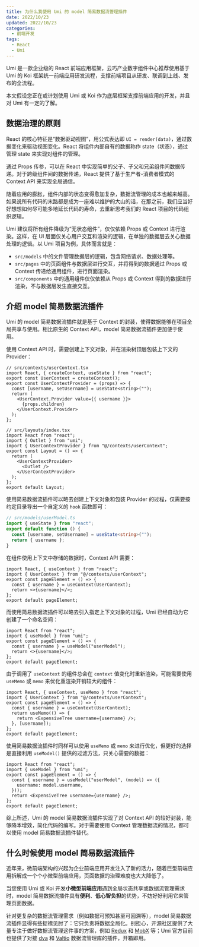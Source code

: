 ```yaml
---
title: 为什么我使用 Umi 的 model 简易数据流管理插件
date: 2022/10/23
updated: 2022/10/23
categories:
  - 前端开发
tags:
  - React
  - Umi
---
```


Umi 是一款企业级的 React 前端应用框架，云巧产业数字组件中心推荐使用基于 Umi 的 Koi 框架统一前端应用研发流程，支撑前端项目从研发、联调到上线、发布的全流程。

本文假设您正在或计划使用 Umi 或 Koi 作为底层框架支撑前端应用的开发，并且对 Umi 有一定的了解。

## 数据治理的原则

React 的核心特征是“数据驱动视图”，用公式表达即 `UI = render(data)`，通过数据变化来驱动视图变化。React 将组件内部自有的数据称作 state（状态），通过管理 state 来实现对组件的管理。

通过 Props 传参，可以在 React 中实现简单的父子、子父和兄弟组件间数据传递。对于跨级组件间的数据传递，React 提供了基于生产者-消费者模式的 Context API 来实现全局通信。

随着应用的膨胀，组件内部的状态变得愈加复杂，数据流管理的成本也越来越高。如果说所有代码的末路都是成为一座难以维护的大山的话，在那之前，我们应当好好想想如何尽可能多地延长代码的寿命，去重新思考我们的 React 项目的代码组织逻辑。

Umi 建议将所有组件降级为“无状态组件”，仅仅依赖 Props 或 Context 进行渲染。这样，在 UI 层面仅关心用户交互和渲染的逻辑，在单独的数据层去关心数据处理的逻辑。以 Umi 项目为例，具体而言就是：

- `src/models` 中的文件管理数据层的逻辑，包含网络请求、数据处理等。
- `src/pages` 中的页面组件与数据层进行交互，并将得到的数据通过 Props 或 Context 传递给通用组件，进行页面渲染。
- `src/components` 中的通用组件仅仅依赖从 Props 或 Context 得到的数据进行渲染，不与数据层发生直接交互。

## 介绍 model 简易数据流插件

Umi 的 model 简易数据流插件就是基于 Context 的封装，使得数据能够在项目全局共享与使用。相比原生的 Context API，model 简易数据流插件更加便于使用。

使用 Context API 时，需要创建上下文对象，并在渲染树顶层包装上下文的 Provider：

```tsx
// src/contexts/userContext.tsx
import React, { createContext, useState } from "react";
export const UserContext = createContext();
export const UserContextProvider = (props) => {
  const [username, setUsername] = useState<string>("");
  return (
    <UserContext.Provider value={{ username }}>
      {props.children}
    </UserContext.Provider>
  );
};

// src/layouts/index.tsx
import React from "react";
import { Outlet } from "umi";
import { UserContextProvider } from "@/contexts/userContext";
export const Layout = () => {
  return (
    <UserContextProvider>
      <Outlet />
    </UserContextProvider>
  );
};
export default Layout;
```

使用简易数据流插件可以略去创建上下文对象和包装 Provider 的过程，仅需要按约定目录导出一个自定义的 `hook` 函数即可：

```ts
// src/models/userModel.ts
import { useState } from "react";
export default function () {
  const [username, setUsername] = useState<string>("");
  return { username };
}
```

在组件使用上下文中存储的数据时，Context API 需要：

```tsx
import React, { useContext } from "react";
import { UserContext } from "@/contexts/userContext";
export const pageElement = () => {
  const { username } = useContext(UserContext);
  return <>{username}</>;
};
export default pageElement;
```

而使用简易数据流插件可以略去引入指定上下文对象的过程，Umi 已经自动为它创建了一个命名空间：

```tsx
import React from "react";
import { useModel } from "umi";
export const pageElement = () => {
  const { username } = useModel("userModel");
  return <>{username}</>;
};
export default pageElement;
```

由于调用了 `useContext` 的组件总会在 `context` 值变化时重新渲染，可能需要使用 `useMemo` 或 `memo` 来优化重渲染开销较大的组件：

```tsx
import React, { useContext, useMemo } from "react";
import { UserContext } from "@/contexts/userContext";
export const pageElement = () => {
  const { username } = useContext(UserContext);
  return useMemo(() => {
    return <ExpensiveTree username={username} />;
  }, [username]);
};
export default pageElement;
```

使用简易数据流插件时同样可以使用 `useMemo` 或 `memo` 来进行优化，但更好的选择是直接利用 `useModel()` 提供的过滤方法，只关心需要的数据：

```tsx
import React from "react";
import { useModel } from "umi";
export const pageElement = () => {
  const { username } = useModel("userModel", (model) => ({
    username: model.username,
  }));
  return <ExpensiveTree username={username} />;
};
export default pageElement;
```

综上所述，Umi 的 model 简易数据流插件实现了对 Context API 的较好封装，能够降本增效，简化代码的编写。对于需要使用 Context 管理数据流的情况，都可以使用 model 简易数据流插件替代。

## 什么时候使用 model 简易数据流插件

近年来，微前端架构的兴起为企业前端应用开发注入了新的活力，随着巨型前端应用拆解成一个个小微型前端应用，页面数据的治理难度也大大降低了。

当您使用 Umi 或 Koi 开发**小微型前端应用**遇到全局状态共享或数据流管理需求时，model 简易数据流插件具有**便利**、**低心智负担**的优势，不妨好好利用它来管理页面数据。

针对更复杂的数据流管理需求（例如数据可预知甚至可回溯等），model 简易数据流插件显得有些捉襟见肘了：它只负责将数据全局化。别担心，开源社区提供了大量专注于做好数据流管理这件事的方案，例如 [Redux](https://github.com/reduxjs/redux) 和 [MobX](https://github.com/mobxjs/mobx) 等；Umi 官方目前也提供了对接 [dva](https://github.com/dvajs/dva) 和 [Valtio](https://github.com/pmndrs/valtio) 数据流管理库的插件，开箱即用。
